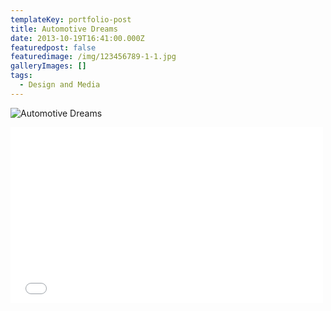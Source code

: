 ```yaml
---
templateKey: portfolio-post
title: Automotive Dreams
date: 2013-10-19T16:41:00.000Z
featuredpost: false
featuredimage: /img/123456789-1-1.jpg
galleryImages: []
tags:
  - Design and Media
---
```


![Automotive Dreams](/img/123456789-1-1.jpg "Automotive Dreams")

<iframe width="500" height="281" src="//player.vimeo.com/video/62062433?byline=0" frameborder="0" webkitallowfullscreen="webkitallowfullscreen" mozallowfullscreen="mozallowfullscreen" allowfullscreen="allowfullscreen"></iframe>
